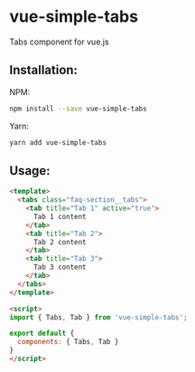 # vue-simple-tabs
Tabs component for vue.js

## Installation:

NPM:
```bash
npm install --save vue-simple-tabs
```
Yarn:
```bash
yarn add vue-simple-tabs
```

## Usage:

```html
<template>
  <tabs class="faq-section__tabs">
    <tab title="Tab 1" active="true">
      Tab 1 content
    </tab>
    <tab title="Tab 2">
      Tab 2 content
    </tab>
    <tab title="Tab 3">
      Tab 3 content
    </tab>
  </tabs>
</template>

<script>
import { Tabs, Tab } from 'vue-simple-tabs';

export default {
  components: { Tabs, Tab }
}
</script>
```